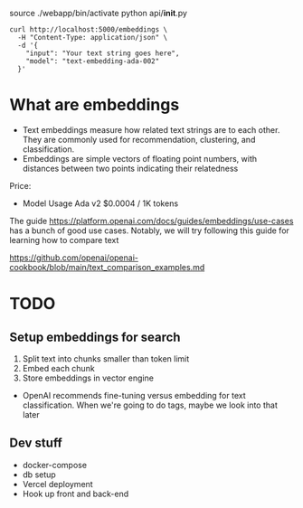 source ./webapp/bin/activate
python api/__init__.py


```
curl http://localhost:5000/embeddings \
  -H "Content-Type: application/json" \
  -d '{
    "input": "Your text string goes here",
    "model": "text-embedding-ada-002"
  }'
```


# What are embeddings
- Text embeddings measure how related text strings are to each other. They are commonly used for recommendation, clustering, and classification.
- Embeddings are simple vectors of floating point numbers, with distances between two points indicating their relatedness

Price:
- Model	Usage Ada v2	$0.0004 / 1K tokens

The guide https://platform.openai.com/docs/guides/embeddings/use-cases has a bunch of good use cases. Notably, we will try following this guide for learning how to compare text

https://github.com/openai/openai-cookbook/blob/main/text_comparison_examples.md



# TODO

## Setup embeddings for search
1. Split text into chunks smaller than token limit
2. Embed each chunk
3. Store embeddings in vector engine

- OpenAI recommends fine-tuning versus embedding for text classification. When we're going to do tags, maybe we look into that later


## Dev stuff
- docker-compose
- db setup
- Vercel deployment
- Hook up front and back-end
